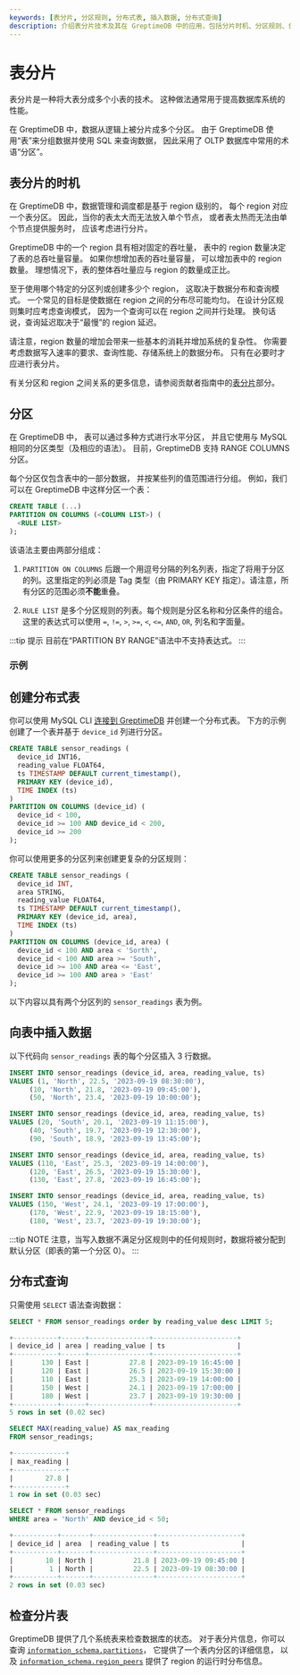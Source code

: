 ```yaml
---
keywords: [表分片, 分区规则, 分布式表, 插入数据, 分布式查询]
description: 介绍表分片技术及其在 GreptimeDB 中的应用，包括分片时机、分区规则、创建分布式表、插入数据和分布式查询等内容。
---
```


# 表分片

表分片是一种将大表分成多个小表的技术。
这种做法通常用于提高数据库系统的性能。

在 GreptimeDB 中，数据从逻辑上被分片成多个分区。
由于 GreptimeDB 使用“表”来分组数据并使用 SQL 来查询数据，
因此采用了 OLTP 数据库中常用的术语“分区”。

## 表分片的时机

在 GreptimeDB 中，数据管理和调度都是基于 region 级别的，
每个 region 对应一个表分区。
因此，当你的表太大而无法放入单个节点，
或者表太热而无法由单个节点提供服务时，
应该考虑进行分片。

GreptimeDB 中的一个 region 具有相对固定的吞吐量，
表中的 region 数量决定了表的总吞吐量容量。
如果你想增加表的吞吐量容量，
可以增加表中的 region 数量。
理想情况下，表的整体吞吐量应与 region 的数量成正比。

至于使用哪个特定的分区列或创建多少个 region，
这取决于数据分布和查询模式。
一个常见的目标是使数据在 region 之间的分布尽可能均匀。
在设计分区规则集时应考虑查询模式，
因为一个查询可以在 region 之间并行处理。
换句话说，查询延迟取决于“最慢”的 region 延迟。

请注意，region 数量的增加会带来一些基本的消耗并增加系统的复杂性。
你需要考虑数据写入速率的要求、查询性能、存储系统上的数据分布。
只有在必要时才应进行表分片。

有关分区和 region 之间关系的更多信息，请参阅贡献者指南中的[表分片](/contributor-guide/frontend/table-sharding.md)部分。

## 分区

在 GreptimeDB 中，
表可以通过多种方式进行水平分区，
并且它使用与 MySQL 相同的分区类型（及相应的语法）。
目前，GreptimeDB 支持 RANGE COLUMNS 分区。

每个分区仅包含表中的一部分数据，
并按某些列的值范围进行分组。
例如，我们可以在 GreptimeDB 中这样分区一个表：

```sql
CREATE TABLE (...)
PARTITION ON COLUMNS (<COLUMN LIST>) (
  <RULE LIST>
);
```

该语法主要由两部分组成：

1. `PARTITION ON COLUMNS` 后跟一个用逗号分隔的列名列表，指定了将用于分区的列。这里指定的列必须是 Tag 类型（由 PRIMARY KEY 指定）。请注意，所有分区的范围必须**不能**重叠。

2. `RULE LIST` 是多个分区规则的列表。每个规则是分区名称和分区条件的组合。这里的表达式可以使用 `=`, `!=`, `>`, `>=`, `<`, `<=`, `AND`, `OR`, 列名和字面量。

:::tip 提示
目前在“PARTITION BY RANGE”语法中不支持表达式。
:::

### 示例

## 创建分布式表

你可以使用 MySQL CLI [连接到 GreptimeDB](/user-guide/protocols/mysql.md) 并创建一个分布式表。
下方的示例创建了一个表并基于 `device_id` 列进行分区。

```SQL
CREATE TABLE sensor_readings (
  device_id INT16,
  reading_value FLOAT64,
  ts TIMESTAMP DEFAULT current_timestamp(),
  PRIMARY KEY (device_id),
  TIME INDEX (ts)
)
PARTITION ON COLUMNS (device_id) (
  device_id < 100,
  device_id >= 100 AND device_id < 200,
  device_id >= 200
);
```

你可以使用更多的分区列来创建更复杂的分区规则：

```sql
CREATE TABLE sensor_readings (
  device_id INT,
  area STRING,
  reading_value FLOAT64,
  ts TIMESTAMP DEFAULT current_timestamp(),
  PRIMARY KEY (device_id, area),
  TIME INDEX (ts)
)
PARTITION ON COLUMNS (device_id, area) (
  device_id < 100 AND area < 'Sorth',
  device_id < 100 AND area >= 'South',
  device_id >= 100 AND area <= 'East',
  device_id >= 100 AND area > 'East'
);
```

以下内容以具有两个分区列的 `sensor_readings` 表为例。

## 向表中插入数据

以下代码向 `sensor_readings` 表的每个分区插入 3 行数据。

```sql
INSERT INTO sensor_readings (device_id, area, reading_value, ts) 
VALUES (1, 'North', 22.5, '2023-09-19 08:30:00'),
     (10, 'North', 21.8, '2023-09-19 09:45:00'),
     (50, 'North', 23.4, '2023-09-19 10:00:00');

INSERT INTO sensor_readings (device_id, area, reading_value, ts) 
VALUES (20, 'South', 20.1, '2023-09-19 11:15:00'),
     (40, 'South', 19.7, '2023-09-19 12:30:00'),
     (90, 'South', 18.9, '2023-09-19 13:45:00');

INSERT INTO sensor_readings (device_id, area, reading_value, ts) 
VALUES (110, 'East', 25.3, '2023-09-19 14:00:00'),
     (120, 'East', 26.5, '2023-09-19 15:30:00'),
     (130, 'East', 27.8, '2023-09-19 16:45:00');

INSERT INTO sensor_readings (device_id, area, reading_value, ts) 
VALUES (150, 'West', 24.1, '2023-09-19 17:00:00'),
     (170, 'West', 22.9, '2023-09-19 18:15:00'),
     (180, 'West', 23.7, '2023-09-19 19:30:00');
```

:::tip NOTE
注意，当写入数据不满足分区规则中的任何规则时，数据将被分配到默认分区（即表的第一个分区 0）。
:::

## 分布式查询

只需使用 `SELECT` 语法查询数据：

```sql
SELECT * FROM sensor_readings order by reading_value desc LIMIT 5;
```

```sql
+-----------+------+---------------+---------------------+
| device_id | area | reading_value | ts                  |
+-----------+------+---------------+---------------------+
|       130 | East |          27.8 | 2023-09-19 16:45:00 |
|       120 | East |          26.5 | 2023-09-19 15:30:00 |
|       110 | East |          25.3 | 2023-09-19 14:00:00 |
|       150 | West |          24.1 | 2023-09-19 17:00:00 |
|       180 | West |          23.7 | 2023-09-19 19:30:00 |
+-----------+------+---------------+---------------------+
5 rows in set (0.02 sec)
```

```sql
SELECT MAX(reading_value) AS max_reading 
FROM sensor_readings;
```

```sql
+-------------+
| max_reading |
+-------------+
|        27.8 |
+-------------+
1 row in set (0.03 sec)
```

```sql
SELECT * FROM sensor_readings 
WHERE area = 'North' AND device_id < 50;
```

```sql
+-----------+-------+---------------+---------------------+
| device_id | area  | reading_value | ts                  |
+-----------+-------+---------------+---------------------+
|        10 | North |          21.8 | 2023-09-19 09:45:00 |
|         1 | North |          22.5 | 2023-09-19 08:30:00 |
+-----------+-------+---------------+---------------------+
2 rows in set (0.03 sec)
```

## 检查分片表

GreptimeDB 提供了几个系统表来检查数据库的状态。
对于表分片信息，你可以查询 [`information_schema.partitions`](/reference/sql/information-schema/partitions.md)，
它提供了一个表内分区的详细信息，
以及 [`information_schema.region_peers`](/reference/sql/information-schema/region-peers.md) 提供了 region 的运行时分布信息。
